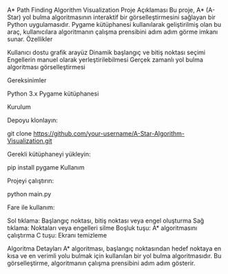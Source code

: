 A* Path Finding Algorithm Visualization
Proje Açıklaması
Bu proje, A* (A-Star) yol bulma algoritmasının interaktif bir görselleştirmesini sağlayan bir Python uygulamasıdır. Pygame kütüphanesi kullanılarak geliştirilmiş olan bu araç, kullanıcılara algoritmanın çalışma prensibini adım adım görme imkanı sunar.
Özellikler

Kullanıcı dostu grafik arayüz
Dinamik başlangıç ve bitiş noktası seçimi
Engellerin manuel olarak yerleştirilebilmesi
Gerçek zamanlı yol bulma algoritması görselleştirmesi

Gereksinimler

Python 3.x
Pygame kütüphanesi

Kurulum

Depoyu klonlayın:

git clone https://github.com/your-username/A-Star-Algorithm-Visualization.git

Gerekli kütüphaneyi yükleyin:

pip install pygame
Kullanım

Projeyi çalıştırın:

python main.py

Fare ile kullanım:


Sol tıklama: Başlangıç noktası, bitiş noktası veya engel oluşturma
Sağ tıklama: Noktaları veya engelleri silme
Boşluk tuşu: A* algoritmasını çalıştırma
C tuşu: Ekranı temizleme

Algoritma Detayları
A* algoritması, başlangıç noktasından hedef noktaya en kısa ve en verimli yolu bulmak için kullanılan bir yol bulma algoritmasıdır. Bu görselleştirme, algoritmanın çalışma prensibini adım adım gösterir.
